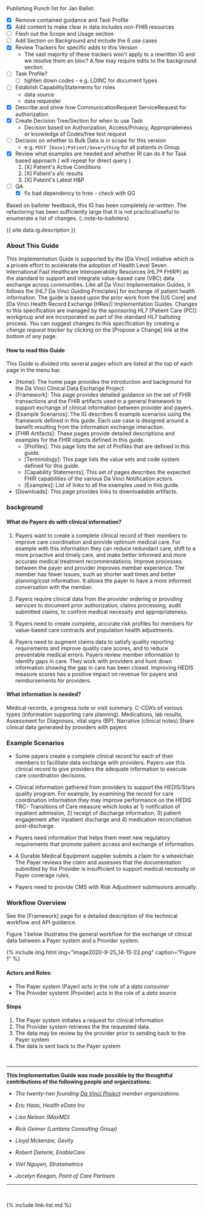 <div class="bg-info" markdown="1">
Publishing Punch list for Jan Ballot:

- [X] Remove contained guidance and Task Profile
- [X] Add content to make clear in data includes non-FHIR resources
- [ ] Flesh out the Scope and Usage section
- [ ] Add Section on Background and include the 6 use cases
- [X] Review Trackers for specific adds to this Version
  - The vast majority of these trackers won't apply to a rewritten IG and we resolve them en bloc? A few may require edits to the background section
- [ ] Task Profile?
  - [ ] tighten down codes  - e.g. LOINC for document types
- [ ] Establish CapabilityStatements for roles
    - data source
    - data requester
- [X] Describe and show how CommunicationRequest ServiceRequest for authorization
- [X] Create Decision Tree/Section for when to use Task
  - Decision based on Authorization, Access/Privacy, Appropriateness or knowledge of Codes/free text request
- [ ] Decision on whether to Bulk Data is in scope for this version
  - e.g. `POST [base]/Patient/$everything` for all patients in Group
- [X] Review what examples are needed and whether RI can do it for Task based approach ( will repeat for direct query )
  1. [X] Patient's Active Conditions
  1. [X] Patient's a1c results
  1. [X] Pateint's Latest H&P
- [ ] QA
  - [X] fix bad dependency to hrex - check with GG
</div>

Based on balloter feedback, this IG has been completely re-written. The refactoring has been sufficiently large that it is not practical/useful to enumerate a list of changes.
{:.note-to-balloters}

{{ site.data.ig.description }}

### About This Guide

This Implementation Guide is supported by the [Da Vinci] initiative which is a private effort to accelerate the adoption of Health Level Seven International Fast Healthcare Interoperability Resources (HL7® FHIR®) as the standard to support and integrate value-based care (VBC) data exchange across communities. Like all Da Vinci Implementation Guides, it follows the [HL7 Da Vinci Guiding Principles] for exchange of patient health information.  The guide is based upon the prior work from the [US Core] and [Da Vinci Health Record Exchange (HRex)] Implementation Guides. Changes to this specification are managed by the sponsoring HL7 [Patient Care (PC)] workgroup and are incorporated as part of the standard HL7 balloting process. You can suggest changes to this specification by creating a *change request tracker* by clicking on the [Propose a Change] link at the bottom of any page.

#### How to read this Guide

This Guide is divided into several pages which are listed at the top of each page in the menu bar.

- [Home]\: The home page provides the introduction and background for the Da Vinci Clinical Data Exchange Project.
- [Framework]\: This page provides detailed guidance on the set of FHIR transactions and the FHIR artifacts used in a general framework to support exchange of clinical information between provider and payers.
- [Example Scenarios]\: The IG describes 6 example scenarios using the framework defined in this guide. Each use case is designed around a benefit resulting from the information exchange interaction.
- [FHIR Artifacts]\: These pages provide detailed descriptions and examples for the FHIR objects defined in this guide.
  - [Profiles]\: This page lists the set of Profiles that are defined in this guide.
  - [Terminology]\: This page lists the value sets and code system defined for this guide.
  - [Capability Statements]\: This set of pages describes the expected FHIR capabilities of the various Da Vinci Notification actors.
  - [Examples]\: List of links to all the examples used in this guide.
- [Downloads]\: This page provides links to downloadable artifacts.

### background

#### What do Payers do with clinical information?

1. Payers want to create a complete clinical record of their members to improve care coordination and provide optimum medical care. For example with this information they can reduce redundant care, shift to  a more proactive and timely care, and make better informed and more accurate medical treatment recommendations.  Improve processes between the payer and provider improves member experience.  The member has fewer issues, such as shorter wait times and better planning/cost information. It allows the payer to have a more informed conversation with the member.

2. Payers require clinical data from the provider ordering or providing services to document prior authorization, claims processing, audit submitted claims, to confirm medical necessity and appropriateness.

3. Payers need to create complete, accurate risk profiles for members for value-based care contracts and population health adjustments.

4. Payers need to augment claims data to satisfy quality reporting requirements and improve quality care scores, and to reduce preventable medical errors. Payers review member information to identify gaps in care. They work with providers and hunt down information showing the gap in care has been closed. Improving HEDIS measure scores has a positive impact on revenue for payers and reimbursements for providers.

#### What information is needed?

Medical records, a progress note or visit summary. C-CDA’s of various types (information supporting care planning). Medications, lab results, Assessment for Diagnoses, vital signs (BP). Narrative (clinical notes).Share clinical data generated by providers with payers

### Example Scenarios

- Some payers create a complete clinical record for each of their members to facilitate data exchange with providers. Payers use this clinical record to give providers the adequate information to execute care coordination decisions.

- Clinical information gathered from providers to support the HEDIS/Stars quality program. For example, by examining the record for care coordination information they may improve performance on the HEDIS TRC- Transitions of Care measure which looks at 1) notification of inpatient admission, 2) receipt of discharge information, 3) patient engagement after inpatient discharge and 4) medication reconciliation post-discharge.

- Payers need information that helps them meet new regulatory requirements that promote patient access and exchange of information.

- A Durable Medical Equipment supplier submits a claim for a wheelchair. The Payer reviews the claim and assesses that the documentation submitted by the Provider is insufficient to support medical necessity or Payer coverage rules.

- Payers need to provide CMS with Risk Adjustment submissions annually.

### Workflow Overview

See the [Framework] page for a detailed description of the technical workflow and API guidance.

Figure 1 below illustrates the general workflow for the exchange of clinical data between a Payer system and a Provider system.

{% include img.html img="image2020-9-25_14-15-22.png" caption="Figure 1" %}

#### Actors and Roles:

- The Payer system (Payer) acts in the role of a *data consumer*
- The Provider systemt (Provider) acts in the role of a *data source*

#### Steps
1. The Payer system initiates a request for clinical information
1. The Provider system retrieves the the requested data.
1. The data may be review by the provider prior to sending back to the Payer system
1. The data is sent back to the Payer system

<br/>

---

 **This Implementation Guide was made possible by the thoughtful contributions of the following people and organizations:**

 - *The twenty-two founding [Da Vinci Project](http://www.hl7.org/about/davinci/index.cfm?ref=common) member organizations.*

 - *Eric Haas, Health eData Inc*
 - *Lisa Nelson (MaxMD)*
 - *Rick Geimer (Lantana Consulting Group)*
 - *Lloyd Mckenzie, Gevity*
 - *Robert Dieterle, EnableCare*
 - *Viet Nguyen, Stratametrics*
 - *Jocelyn Keegan, Point of Care Partners*

---

<br />

{% include link-list.md %}
